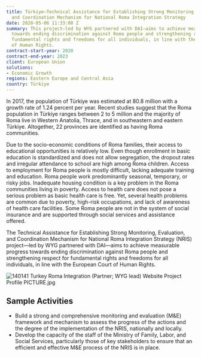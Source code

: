 ```yaml
---
title: Türkiye—Technical Assistance for Establishing Strong Monitoring, Evaluation,
  and Coordination Mechanism for National Roma Integration Strategy
date: 2020-05-06 11:33:00 Z
summary: This project—led by WYG partnered with DAI—aims to achieve measurable progress
  towards ending discrimination against Roma people and strengthening respect for
  fundamental rights and freedoms for all individuals, in line with the European Court
  of Human Rights.
contract-start-year: 2020
contract-end-year: 2023
client: European Union
solutions:
- Economic Growth
regions: Eastern Europe and Central Asia
country: Türkiye
---
```


In 2017, the population of Türkiye was estimated at 80.8 million with a growth rate of 1.24 percent per year. Recent studies suggest that the Roma population in Türkiye ranges between 2 to 5 million and the majority of Roma live in Western Anatolia, Thrace, and in southeastern and eastern Türkiye. Altogether, 22 provinces are identified as having Roma communities.

Due to the socio-economic conditions of Roma families, their access to educational opportunities is relatively low. Even though enrollment in basic education is standardized and does not allow segregation, the dropout rates and irregular attendance to school are high among Roma children. Access to employment for Roma people is mostly difficult, lacking adequate training and education. Roma people work predominantly seasonal, temporary, or risky jobs. Inadequate housing condition is a key problem in the Roma communities living in poverty. Access to health care does not pose a serious problem as basic health care is free. Yet, several health problems are common due to poverty, high-risk occupations, and lack of awareness of health care facilities. Some Roma people are not in the system of social insurance and are supported through social services and assistance offered.

The Technical Assistance for Establishing Strong Monitoring, Evaluation, and Coordination Mechanism for National Roma Integration Strategy (NRIS) project—led by WYG partnered with DAI—aims to achieve measurable progress towards ending discrimination against Roma people and strengthening respect for fundamental rights and freedoms for all individuals, in line with the European Court of Human Rights.

![140141 Turkey Roma Integration (Partner; WYG lead) Website Project Profile PICTURE.jpg](/uploads/140141%20Turkey%20Roma%20Integration%20(Partner;%20WYG%20lead)%20Website%20Project%20Profile%20PICTURE.jpg)

## Sample Activities

* Build a strong and comprehensive monitoring and evaluation (M&E) framework and mechanism to assess the progress of the actions and the degree of the implementation of the NRIS, nationally and locally.
* Develop the capacity of the staff of the Ministry of Family, Labor, and Social Services, particularly those of key stakeholders to ensure that an efficient and effective M&E process of the NRIS is in place.
